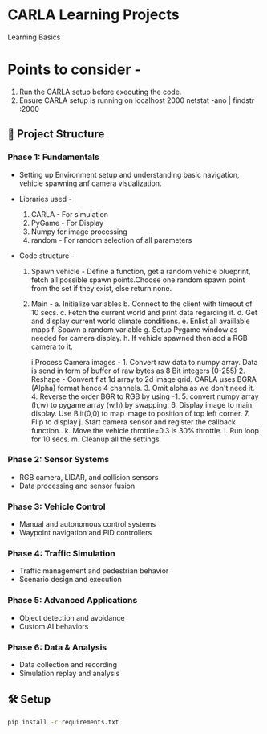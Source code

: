 # CARLA Learning Projects

Learning Basics

# Points to consider -

1. Run the CARLA setup before executing the code.
2. Ensure CARLA setup is running on localhost 2000
   netstat -ano | findstr :2000

## 🚗 Project Structure

### Phase 1: Fundamentals

- Setting up Environment setup and understanding basic navigation, vehicle spawning anf camera visualization.

- Libraries used -

  1. CARLA - For simulation
  2. PyGame - For Display
  3. Numpy for image processing
  4. random - For random selection of all parameters

- Code structure -

  1. Spawn vehicle - Define a function, get a random vehicle blueprint, fetch all possible spawn points.Choose one random spawn point from the set if they exist, else return none.
  2. Main -
     a. Initialize variables
     b. Connect to the client with timeout of 10 secs.
     c. Fetch the current world and print data regarding it.
     d. Get and display current world climate conditions.
     e. Enlist all availlable maps
     f. Spawn a random variable
     g. Setup Pygame window as needed for camera display.
     h. If vehicle spawned then add a RGB camera to it.

     i.Process Camera images - 1. Convert raw data to numpy array. Data is send in form of buffer of raw bytes as 8 Bit integers (0-255) 2. Reshape - Convert flat 1d array to 2d image grid. CARLA uses BGRA (Alpha) format hence 4 channels. 3. Omit alpha as we don't need it. 4. Reverse the order BGR to RGB by using -1. 5. convert numpy array (h,w) to pygame array (w,h) by swapping. 6. Display image to main display. Use Blit(0,0) to map image to position of top left corner. 7. Flip to display
     j. Start camera sensor and register the callback function..
     k. Move the vehicle throttle=0.3 is 30% throttle.
     l. Run loop for 10 secs.
     m. Cleanup all the settings.

### Phase 2: Sensor Systems

- RGB camera, LIDAR, and collision sensors
- Data processing and sensor fusion

### Phase 3: Vehicle Control

- Manual and autonomous control systems
- Waypoint navigation and PID controllers

### Phase 4: Traffic Simulation

- Traffic management and pedestrian behavior
- Scenario design and execution

### Phase 5: Advanced Applications

- Object detection and avoidance
- Custom AI behaviors

### Phase 6: Data & Analysis

- Data collection and recording
- Simulation replay and analysis

## 🛠️ Setup

```bash
pip install -r requirements.txt
```

